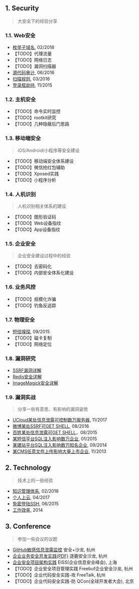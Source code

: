## 1. Security
> 大安全下的经验分享

### 1.1. Web安全
- [枚举子域名](esd.md), 02/2018
- 【TODO】代理流量
- 【TODO】网络日志
- 【TODO】漏洞扫描器
- [源代码审计](cobra.md), 06/2016
- [扫描规则](payload.md), 03/2016
- [登录框劫持](login-hijacking.md), 11/2015

### 1.2. 主机安全
- 【TODO】命令实时监控
- 【TODO】rootkit研究
- 【TODO】几种隐蔽后门思路

### 1.3. 移动端安全
> iOS/Android/小程序等安全建设

- 【TODO】移动端安全体系建设
- 【TODO】微信抢红包辅助
- 【TODO】Xposed实践
- 【TODO】小程序分析

### 1.4. 人机识别
> 人机识别相关体系的建设

- 【TODO】图形验证码
- 【TODO】Web设备指纹
- 【TODO】App设备指纹

### 1.5. 企业安全
> 企业安全建设过程中的经验

- 【TODO】去密码化
- 【TODO】内部安全体系化建设

### 1.6. 业务风控
- 【TODO】规模化诈骗
- 【TODO】钓鱼反追踪

### 1.7. 物理安全
- [短信嗅探](sms-sniffing.md), 09/2015
- 【TODO】磁卡复制
- 【TODO】网络定位

### 1.8. 漏洞研究
- [SSRF漏洞详解](ssrf.md)
- [Redis安全详解](redis.md)
- [ImageMagick安全详解](imagemagick.md)

### 1.9. 漏洞实战
> 分享一些有意思、有影响的漏洞姿势

- [UCloud某处信息泄露可控制数万服务器](PVE-2017110101.md), 11/2017
- [微博某处SSRF可GET SHELL](PVE-2016081601.md), 08/2016
- [百姓某处信息泄露可GET SHELL](PVE-2015080201.md)，08/2015
- [某短信平台SQL注入影响数万企业](PVE-2015012501.md), 01/2015
- [某建站平台SQL注入影响数万知名企业](PVE-2014092401.md), 09/2014
- [某CMS任意文件上传影响大量上市企业](PVE-2013110801.md), 11/2013

## 2. Technology
> 技术上的一些经验

- [知识管理体系](kms.md), 02/2018
- [个人上云](personal-cloud.md), 04/2017
- [免密登陆SSH](autossh.md), 06/2015
- [工作效率](work-efficiency.md), 2014

## 3. Conference
> 参加一些会议的议题

- [GitHub敏感信息泄露监控](gsil.md) 安全+沙龙, 杭州
- [企业业务安全开发实践(PDF)](企业业务安全开发实践.pdf) 逐鹿安全沙龙, 杭州
- [企业安全项目架构实践](corporate-security.md) EISS(企业信息安全峰会), 上海
- 【TODO】企业安全项目管理实践 Freebuf企业安全沙龙, 杭州
- 【TODO】企业代码安全实践-攻 FreeTalk, 杭州
- 【TODO】企业代码安全实践-防 QCon(全球开发者大会), 北京
